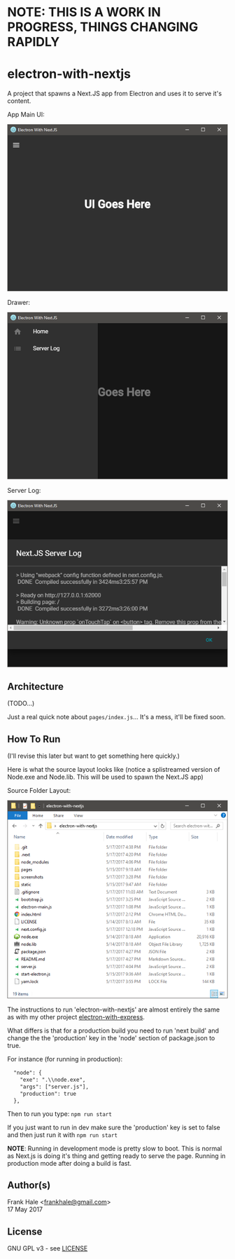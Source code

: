 # NOTE: THIS IS A WORK IN PROGRESS, THINGS CHANGING RAPIDLY

# electron-with-nextjs

A project that spawns a Next.JS app from Electron and uses it to serve it's 
content.

App Main UI:

![NextJS-App](screenshots/next-app.png)

Drawer:

![NextJS-App](screenshots/next-app-drawer.png)

Server Log:

![NextJS-App-Server-Log](screenshots/next-app-server-log.png)

## Architecture

(TODO...)

Just a real quick note about `pages/index.js`... It's a mess, it'll be fixed 
soon.

## How To Run

(I'll revise this later but want to get something here quickly.)

Here is what the source layout looks like (notice a splistreamed version of 
Node.exe and Node.lib. This will be used to spawn the Next.JS app)

Source Folder Layout:

![NextJS-App-Folder-Layout](screenshots/next-app-folder-layout.png)


The instructions to run 'electron-with-nextjs' are almost entirely the same as 
with my other project [electron-with-express](https://github.com/frankhale/electron-with-express).

What differs is that for a production build you need to run 'next build' and
change the the 'production' key in the 'node' section of package.json to true.

For instance (for running in production):

```
  "node": {
    "exe": ".\\node.exe",
    "args": ["server.js"],
    "production": true
  },
```

Then to run you type: `npm run start`

If you just want to run in dev make sure the 'production' key is set to false and then just run it with `npm run start`

**NOTE**: Running in development mode is pretty slow to boot. This is normal as Next.js is doing it's thing and getting ready to serve the page. Running in production mode after doing a build is fast.

## Author(s)

Frank Hale &lt;frankhale@gmail.com&gt;  
17 May 2017

## License

GNU GPL v3 - see [LICENSE](LICENSE)
